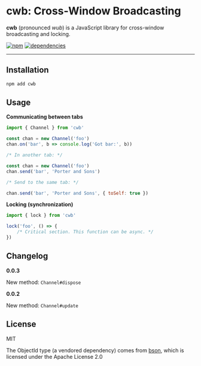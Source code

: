cwb: Cross-Window Broadcasting
===

**cwb** (pronounced *wub*) is a JavaScript library for cross-window
broadcasting and locking.

[![npm][npm-badge]][npm-url]
[![dependencies][dependencies-badge]][dependencies-url]

---

Installation
---

```sh
npm add cwb
```

Usage
---

**Communicating between tabs**

```javascript
import { Channel } from 'cwb'

const chan = new Channel('foo')
chan.on('bar', b => console.log('Got bar:', b))

/* In another tab: */

const chan = new Channel('foo')
chan.send('bar', 'Porter and Sons')

/* Send to the same tab: */

chan.send('bar', 'Porter and Sons', { toSelf: true })
```

**Locking (synchronization)**

```javascript
import { lock } from 'cwb'

lock('foo', () => {
    /* Critical section. This function can be async. */
})
```

Changelog
---

**0.0.3**

New method: `Channel#dispose`

**0.0.2**

New method: `Channel#update`

License
---

MIT

The ObjectId type (a vendored dependency) comes from [bson][bson],
which is licensed under the Apache License 2.0

[npm-badge]: https://img.shields.io/npm/v/cwb.svg?style=flat
[npm-url]: https://www.npmjs.com/package/cwb
[dependencies-badge]: https://img.shields.io/david/mvasilkov/cwb?style=flat
[dependencies-url]: https://www.npmjs.com/package/cwb?activeTab=dependencies
[bson]: https://www.npmjs.com/package/bson
